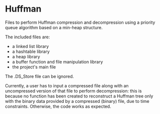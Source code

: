 # Huffman
Files to perform Huffman compression and decompression using a priority queue algorithm based on a min-heap structure.

The included files are: 
- a linked list library
- a hashtable library
- a heap library
- a buffer function and file manipulation library
- the project's main file

The .DS_Store file can be ignored.

Currently, a user has to input a compressed file along with an uncompressed version of that file to perform decompression:
this is because no function has been created to reconstruct a Huffman tree only with the binary data provided by a 
compressed (binary) file, due to time constraints. Otherwise, the code works as expected.

